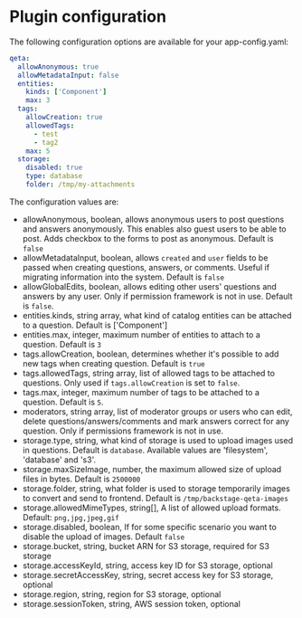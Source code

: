 # Plugin configuration

The following configuration options are available for your app-config.yaml:

```yaml
qeta:
  allowAnonymous: true
  allowMetadataInput: false
  entities:
    kinds: ['Component']
    max: 3
  tags:
    allowCreation: true
    allowedTags:
      - test
      - tag2
    max: 5
  storage:
    disabled: true
    type: database
    folder: /tmp/my-attachments
```

The configuration values are:

- allowAnonymous, boolean, allows anonymous users to post questions and answers anonymously. This enables also guest users to be able to post. Adds checkbox to the forms to post as anonymous. Default is `false`
- allowMetadataInput, boolean, allows `created` and `user` fields to be passed when creating questions, answers, or comments. Useful if migrating information into the system. Default is `false`
- allowGlobalEdits, boolean, allows editing other users' questions and answers by any user. Only if permission framework is not in use. Default is `false`.
- entities.kinds, string array, what kind of catalog entities can be attached to a question. Default is ['Component']
- entities.max, integer, maximum number of entities to attach to a question. Default is `3`
- tags.allowCreation, boolean, determines whether it's possible to add new tags when creating question. Default is `true`
- tags.allowedTags, string array, list of allowed tags to be attached to questions. Only used if `tags.allowCreation` is set to `false`.
- tags.max, integer, maximum number of tags to be attached to a question. Default is `5`.
- moderators, string array, list of moderator groups or users who can edit, delete questions/answers/comments and mark answers correct for any question. Only if permissions framework is not in use.
- storage.type, string, what kind of storage is used to upload images used in questions. Default is `database`. Available values are 'filesystem', 'database' and 's3'.
- storage.maxSizeImage, number, the maximum allowed size of upload files in bytes. Default is `2500000`
- storage.folder, string, what folder is used to storage temporarily images to convert and send to frontend. Default is `/tmp/backstage-qeta-images`
- storage.allowedMimeTypes, string[], A list of allowed upload formats. Default: `png,jpg,jpeg,gif`
- storage.disabled, boolean, If for some specific scenario you want to disable the upload of images. Default `false`
- storage.bucket, string, bucket ARN for S3 storage, required for S3 storage
- storage.accessKeyId, string, access key ID for S3 storage, optional
- storage.secretAccessKey, string, secret access key for S3 storage, optional
- storage.region, string, region for S3 storage, optional
- storage.sessionToken, string, AWS session token, optional
